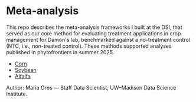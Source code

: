 # Meta-analysis

This repo describes the meta-analysis frameworks I built at the DSI, that served as our core method for evaluating treatment applications in crop management for Damon's lab, benchmarked against a no-treatment control (NTC, i.e., non-treated control). 
These methods supported analyses published in phytofrontiers in summer 2025.

- [Corn](https://apsjournals.apsnet.org/doi/10.1094/PHYTOFR-08-25-0079-R)
- [Soybean](https://doi.org/10.1094/PHYTOFR-07-25-0068-R)
- [Alfalfa](https://doi.org/10.1094/PHYTOFR-07-25-0068-R)

Author: Maria Oros — Staff Data Scientist, UW–Madison Data Science Institute.
